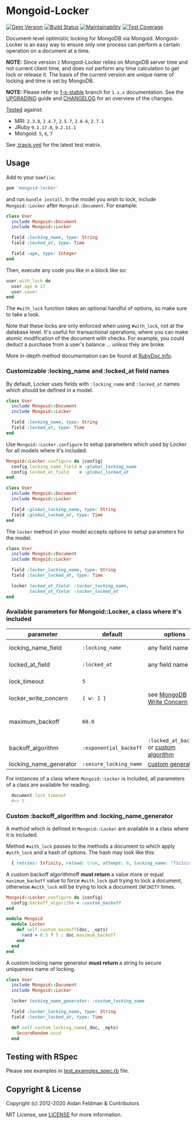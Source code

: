 # Mongoid-Locker

[![Gem Version](https://badge.fury.io/rb/mongoid-locker.svg)](https://badge.fury.io/rb/mongoid-locker)
[![Build Status](https://travis-ci.org/mongoid/mongoid-locker.svg?branch=master)](https://travis-ci.org/mongoid/mongoid-locker)
[![Maintainability](https://api.codeclimate.com/v1/badges/04ee4ee75ff54659300a/maintainability)](https://codeclimate.com/github/mongoid/mongoid-locker/maintainability)
[![Test Coverage](https://api.codeclimate.com/v1/badges/04ee4ee75ff54659300a/test_coverage)](https://codeclimate.com/github/mongoid/mongoid-locker/test_coverage)

Document-level optimistic locking for MongoDB via Mongoid. Mongoid-Locker is an easy way to ensure only one process can perform a certain operation on a document at a time.

**NOTE:** Since version `2` Mongoid-Locker relies on MongoDB server time and not current client time, and does not perform any time calculation to get lock or release it. The basis of the current version are unique name of locking and time is set by MongoDB.

**NOTE:** Please refer to [1-x-stable](https://github.com/mongoid/mongoid-locker/tree/1-x-stable) branch for `1.x.x` documentation. See the [UPGRADING](UPGRADING.md) guide and [CHANGELOG](CHANGELOG.md) for an overview of the changes.

[Tested](https://travis-ci.org/mongoid/mongoid-locker) against:
- MRI: `2.3.8`, `2.4.7`, `2.5.7`, `2.6.6`, `2.7.1`
- JRuby `9.1.17.0`, `9.2.11.1`
- Mongoid: `5`, `6`, `7`

See [.travis.yml](.travis.yml) for the latest test matrix.

## Usage

Add to your `Gemfile`:

```ruby
gem 'mongoid-locker'
```

and run `bundle install`. In the model you wish to lock, include `Mongoid::Locker` after `Mongoid::Document`. For example:

```ruby
class User
  include Mongoid::Document
  include Mongoid::Locker

  field :locking_name, type: String
  field :locked_at, type: Time

  field :age, type: Integer
end
```

Then, execute any code you like in a block like so:

```ruby
user.with_lock do
  user.age = 17
  user.save!
end
```

The `#with_lock` function takes an optional handful of options, so make sure to take a look.

Note that these locks are only enforced when using `#with_lock`, not at the database level. It's useful for transactional operations, where you can make atomic modification of the document with checks. For example, you could deduct a purchase from a user's balance ... _unless_ they are broke.

More in-depth method documentation can be found at [RubyDoc.info](https://www.rubydoc.info/gems/mongoid-locker).

### Customizable :locking_name and :locked_at field names
By default, Locker uses fields with `:locking_name` and `:locked_at` names which should be defined in a model.
```ruby
class User
  include Mongoid::Document
  include Mongoid::Locker

  field :locking_name, type: String
  field :locked_at, type: Time
end
```

Use `Mongoid::Locker.configure` to setup parameters which used by Locker for all models where it's included.
```ruby
Mongoid::Locker.configure do |config|
  config.locking_name_field = :global_locking_name
  config.locked_at_field    = :global_locked_at
end

class User
  include Mongoid::Document
  include Mongoid::Locker

  field :global_locking_name, type: String
  field :global_locked_at, type: Time
end
```

The `locker` method in your model accepts options to setup parameters for the model.
```ruby
class User
  include Mongoid::Document
  include Mongoid::Locker

  field :locker_locking_name, type: String
  field :locker_locked_at, type: Time

  locker locked_at_field: :locker_locking_name,
         locked_at_field: :locker_locked_at
end
```

### Available parameters for Mongoid::Locker, a class where it's included
| parameter | default | options | description |
|---|---|---|---|
| locking_name_field | `:locking_name` | any field name | field where name of locking is storing, must be of type `String` |
| locked_at_field | `:locked_at` | any field name | field where it is storing the time of beginning a lock of a document, must be of type `Time` |
| lock_timeout | `5` | | within this time (in seconds) a document is considered as locked |
| locker_write_concern | `{ w: 1 }` | see [MongoDB Write Concern](https://docs.mongodb.com/manual/reference/write-concern/#write-concern-specification)| a write concern only used for lock and unlock operations |
| maximum_backoff | `60.0` | | the highest timeout (in seconds) between retires to lock a document, reaching that value `#with_lock` method raises `Mongoid::Locker::Errors::DocumentCouldNotGetLock` |
| backoff_algorithm | `:exponential_backoff` | `:locked_at_backoff` or [custom algorithm](#custom-backoff_algorithm-and-locking_name_generator) | algorithm used for timeout calculating between retries to lock a document|
| locking_name_generator | `:secure_locking_name` | [custom generator](#custom-backoff_algorithm-and-locking_name_generator) | generator used to generate unique name of a lock |

For instances of a class where `Mongoid::Locker` is included, all parameters of a class are available for reading.
```ruby
  document.lock_timeout
  #=> 5
```

### Custom :backoff_algorithm and :locking_name_generator
A method which is defined in `Mongoid::Locker` are available in a class where it is included.

Method `#with_lock` passes to the methods a document to which apply `#with_lock` and a hash of options. The hash may look like this:
```ruby
  { retries: Infinity, reload: true, attempt: 0, locking_name: "71c1ccd4-72d9-4a83-bbed-adf65803bd5d" }
```

A custom backoff algorithmoff **must return** a value more or equal `maximum_backoff` value to force `#with_lock` quit trying to lock a document, otherwise `#with_lock` will be trying to lock a document `INFINITY` times.
```ruby
Mongoid::Locker.configure do |config|
  config.backoff_algorithm = :custom_backoff
end

module Mongoid
  module Locker
    def self.custom_backoff(doc, _opts)
      rand > 0.5 ? 5 : doc.maximum_backoff
    end
  end
end
```

A custom locking name generator **must return** a string to secure uniqueness name of locking.
```ruby
class User
  include Mongoid::Document
  include Mongoid::Locker

  locker locking_name_generator: :custom_locking_name

  field :locker_locking_name, type: String
  field :locker_locked_at, type: Time

  def self.custom_locking_name(_doc, _opts)
    SecureRandom.uuid
  end
```

## Testing with RSpec
Please see examples in [test_examples_spec.rb](spec/test_examples_spec.rb) file.

## Copyright & License

Copyright (c) 2012-2020 Aidan Feldman & Contributors

MIT License, see [LICENSE](LICENSE.txt) for more information.
